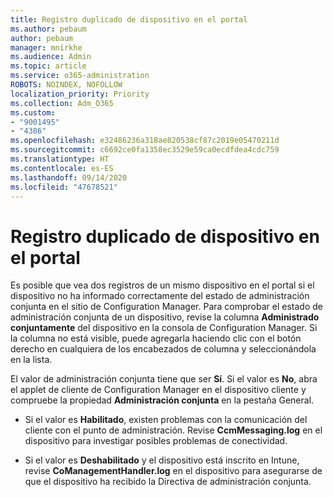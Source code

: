 ```yaml
---
title: Registro duplicado de dispositivo en el portal
ms.author: pebaum
author: pebaum
manager: mnirkhe
ms.audience: Admin
ms.topic: article
ms.service: o365-administration
ROBOTS: NOINDEX, NOFOLLOW
localization_priority: Priority
ms.collection: Adm_O365
ms.custom:
- "9001495"
- "4386"
ms.openlocfilehash: e32486236a318ae820538cf87c2019e05470211d
ms.sourcegitcommit: c6692ce0fa1358ec3529e59ca0ecdfdea4cdc759
ms.translationtype: HT
ms.contentlocale: es-ES
ms.lasthandoff: 09/14/2020
ms.locfileid: "47678521"
---
```

# <a name="duplicate-device-record-in-the-portal"></a>Registro duplicado de dispositivo en el portal

Es posible que vea dos registros de un mismo dispositivo en el portal si el dispositivo no ha informado correctamente del estado de administración conjunta en el sitio de Configuration Manager. Para comprobar el estado de administración conjunta de un dispositivo, revise la columna **Administrado conjuntamente** del dispositivo en la consola de Configuration Manager. Si la columna no está visible, puede agregarla haciendo clic con el botón derecho en cualquiera de los encabezados de columna y seleccionándola en la lista.

El valor de administración conjunta tiene que ser **Sí**. Si el valor es **No**, abra el applet de cliente de Configuration Manager en el dispositivo cliente y compruebe la propiedad **Administración conjunta** en la pestaña General.

- Si el valor es **Habilitado**, existen problemas con la comunicación del cliente con el punto de administración. Revise **CcmMessaging.log** en el dispositivo para investigar posibles problemas de conectividad.

- Si el valor es **Deshabilitado** y el dispositivo está inscrito en Intune, revise **CoManagementHandler.log** en el dispositivo para asegurarse de que el dispositivo ha recibido la Directiva de administración conjunta.
